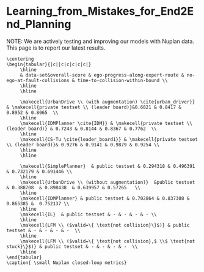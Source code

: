 # Learning_from_Mistakes_for_End2End_Planning

NOTE: We are actively testing and improving our models with Nuplan data. This page is to report our latest results.

    \centering
    \begin{tabular}{|c||c|c|c|c|c|}
         \hline
         & data-set&overall-score & ego-progress-along-expert-route & no-ego-at-fault-collisions & time-to-collision-within-bound \\
         \hline
         \hline
         
         \makecell{UrbanDrive \\ (with augmentation) \cite{urban_driver}}  & \makecell{private testset \\ (leader board)}&0.6821 & 0.8417 & 0.8952 & 0.8065  \\
         \hline
         \makecell{IDMPlanner \cite{IDM}} & \makecell{private testset \\ (leader board)} & 0.7243 & 0.8144 & 0.8367 & 0.7762  \\
         \hline
         \makecell{CS-Tu \cite{leader_board1}} & \makecell{private testset \\ (leader board)}& 0.9276 & 0.9141 & 0.9879 & 0.9254 \\
         \hline
         \hline
         
         \makecell{SimplePlanner}  & public testset & 0.294318 & 0.496391 & 0.732179 & 0.691446 \\
         \hline
         \makecell{UrbanDrive \\ (without augmentation)}  &public testset & 0.388708  & 0.898438  & 0.639957 & 0.57265   \\
         \hline
         \makecell{IDMPlanner} & public testset & 0.702864 & 0.837308 & 0.865385 &  0.752137 \\
         \hline
         \makecell{IL}  & public testset & - & - & - & - \\
         \hline
         \makecell{LFM \\ ($valid=\{ \text{not collision}\}$)} & public testset & - & - & - & -  \\
         \hline
         \makecell{LFM \\ ($valid=\{ \text{not collision},$ \\$ \text{not stuck}\}$)} & public testset & - & - & - & -  \\
         \hline
    \end{tabular}
    \caption{ \small Nuplan closed-loop metrics}
